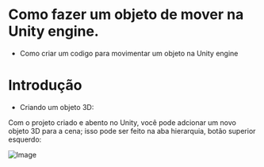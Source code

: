 # Como fazer um objeto de mover na Unity engine.
 - Como criar um codigo para movimentar um objeto na Unity engine


# Introdução
- Criando um objeto 3D:

Com o projeto criado e abento no Unity, você pode adcionar um novo objeto 3D para a cena;
isso pode ser feito na aba hierarquia, botão superior esquerdo:

![Image](https://github.com/user-attachments/assets/bc9e1bf0-f1ef-4005-a8e2-3636dca28eee)
